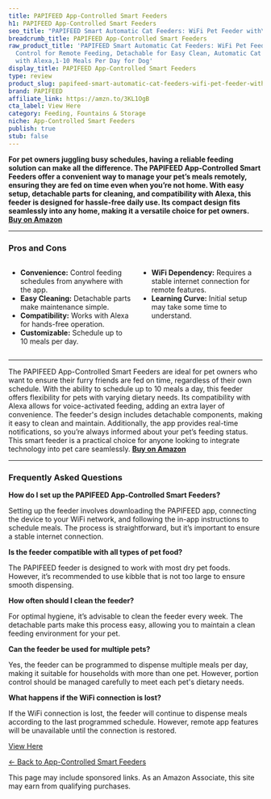 ```yaml
---
title: PAPIFEED App-Controlled Smart Feeders
h1: PAPIFEED App-Controlled Smart Feeders
seo_title: "PAPIFEED Smart Automatic Cat Feeders: WiFi Pet Feeder with\u2026"
breadcrumb_title: PAPIFEED App-Controlled Smart Feeders
raw_product_title: 'PAPIFEED Smart Automatic Cat Feeders: WiFi Pet Feeder with APP
  Control for Remote Feeding, Detachable for Easy Clean, Automatic Cat Food Dispenser
  with Alexa,1-10 Meals Per Day for Dog'
display_title: PAPIFEED App-Controlled Smart Feeders
type: review
product_slug: papifeed-smart-automatic-cat-feeders-wifi-pet-feeder-with-app-control-f-ef970f7e
brand: PAPIFEED
affiliate_link: https://amzn.to/3KL1OgB
cta_label: View Here
category: Feeding, Fountains & Storage
niche: App-Controlled Smart Feeders
publish: true
stub: false
---
```


<div id="intro" class="full-width">
  <p><strong>For pet owners juggling busy schedules, having a reliable feeding solution can make all the difference. The PAPIFEED App-Controlled Smart Feeders offer a convenient way to manage your pet’s meals remotely, ensuring they are fed on time even when you’re not home. With easy setup, detachable parts for cleaning, and compatibility with Alexa, this feeder is designed for hassle-free daily use. Its compact design fits seamlessly into any home, making it a versatile choice for pet owners.</strong> <a href="https://amzn.to/3KL1OgB" rel="nofollow sponsored noopener" target="_blank"><strong>Buy on Amazon</strong></a></p>
</div>

<hr />
<h3 id="pros-cons">Pros and Cons</h3>
<div class="pc-grid" style="display:grid;grid-template-columns:1fr 1fr;gap:16px;">
  <ul>
    <li><strong>Convenience:</strong> Control feeding schedules from anywhere with the app.</li>
    <li><strong>Easy Cleaning:</strong> Detachable parts make maintenance simple.</li>
    <li><strong>Compatibility:</strong> Works with Alexa for hands-free operation.</li>
    <li><strong>Customizable:</strong> Schedule up to 10 meals per day.</li>
  </ul>
  <ul>
    <li><strong>WiFi Dependency:</strong> Requires a stable internet connection for remote features.</li>
    <li><strong>Learning Curve:</strong> Initial setup may take some time to understand.</li>
  </ul>
</div>
<hr />

<div class="full-width">
  <p>The PAPIFEED App-Controlled Smart Feeders are ideal for pet owners who want to ensure their furry friends are fed on time, regardless of their own schedule. With the ability to schedule up to 10 meals a day, this feeder offers flexibility for pets with varying dietary needs. Its compatibility with Alexa allows for voice-activated feeding, adding an extra layer of convenience. The feeder's design includes detachable components, making it easy to clean and maintain. Additionally, the app provides real-time notifications, so you’re always informed about your pet’s feeding status. This smart feeder is a practical choice for anyone looking to integrate technology into pet care seamlessly. <a href="https://amzn.to/3KL1OgB" rel="nofollow sponsored noopener" target="_blank"><strong>Buy on Amazon</strong></a></p>
</div>

<hr />
<h3 id="faqs">Frequently Asked Questions</h3>

<p><strong>How do I set up the PAPIFEED App-Controlled Smart Feeders?</strong></p>
<p>Setting up the feeder involves downloading the PAPIFEED app, connecting the device to your WiFi network, and following the in-app instructions to schedule meals. The process is straightforward, but it’s important to ensure a stable internet connection.</p>

<p><strong>Is the feeder compatible with all types of pet food?</strong></p>
<p>The PAPIFEED feeder is designed to work with most dry pet foods. However, it’s recommended to use kibble that is not too large to ensure smooth dispensing.</p>

<p><strong>How often should I clean the feeder?</strong></p>
<p>For optimal hygiene, it’s advisable to clean the feeder every week. The detachable parts make this process easy, allowing you to maintain a clean feeding environment for your pet.</p>

<p><strong>Can the feeder be used for multiple pets?</strong></p>
<p>Yes, the feeder can be programmed to dispense multiple meals per day, making it suitable for households with more than one pet. However, portion control should be managed carefully to meet each pet's dietary needs.</p>

<p><strong>What happens if the WiFi connection is lost?</strong></p>
<p>If the WiFi connection is lost, the feeder will continue to dispense meals according to the last programmed schedule. However, remote app features will be unavailable until the connection is restored.</p>
<p><a class="btn" href="https://amzn.to/3KL1OgB" target="_blank" rel="nofollow sponsored noopener">View Here</a></p>
<p><a href="/roundups/feeding-fountains-storage/app-controlled-smart-feeders/">← Back to App-Controlled Smart Feeders</a></p>
<aside class="disclosure">This page may include sponsored links. As an Amazon Associate, this site may earn from qualifying purchases.</aside>
